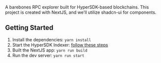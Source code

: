 A barebones RPC explorer built for HyperSDK-based blockchains. This project is created with NextJS, and we'll utilize shadcn-ui for components.

## Getting Started

1. Install the dependencies: `yarn install`
2. Start the HyperSDK Indexer: [follow these steps](https://github.com/ava-labs/hypersdk/issues/1513)
3. Built the NextJS app: `yarn run build`
4. Run the dev server: `yarn run start`
